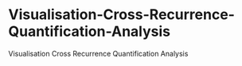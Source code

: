 # Visualisation-Cross-Recurrence-Quantification-Analysis
Visualisation Cross Recurrence Quantification Analysis
